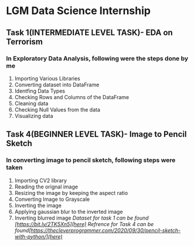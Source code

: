 # LGM Data Science Internship

## Task 1(INTERMEDIATE LEVEL TASK)- EDA on Terrorism
### In Exploratory Data Analysis, following were the steps done by me
1.  Importing Various Libraries
2.  Converting dataset into DataFrame
3.  Identfing Data Types
4.  Checking Rows and Columns of the DataFrame
5.  Cleaning data
6.  Checking Null Values from the data
7.  Visualizing data
## Task 4(BEGINNER LEVEL TASK)- Image to Pencil Sketch
### In converting image to pencil sketch, following steps were taken
1.  Importing CV2 library
2.  Reading the orignal image
3.  Resizing the image by keeping the aspect ratio
4.  Converting Image to Grayscale
5.  Inverting the image
6.  Applying gaussian blur to the inverted image
7.   Inverting blurred image
*Dataset for task 1 can be found [https://bit.ly/2TK5Xn5](here)*
*Refrence for Task 4 can be found[https://thecleverprogrammer.com/2020/09/30/pencil-sketch-with-python/](here)*





